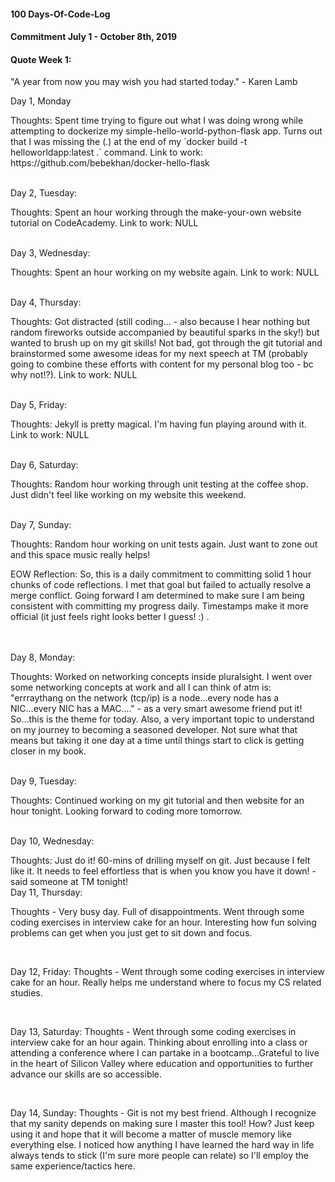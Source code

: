 #### 100 Days-Of-Code-Log
#### Commitment July 1 - October 8th, 2019

#### Quote Week 1:
"A year from now you may wish you had started today." - Karen Lamb

Day 1, Monday
<p>Thoughts: Spent time trying to figure out what I was doing wrong while attempting to dockerize my simple-hello-world-python-flask app. Turns out that I was missing the (.) at the end of my `docker build -t helloworldapp:latest .` command.
Link to work: https://github.com/bebekhan/docker-hello-flask</p>
<br>
Day 2, Tuesday:
<p>Thoughts: Spent an hour working through the make-your-own website tutorial on CodeAcademy.
Link to work: NULL</p>
<br>
Day 3, Wednesday:
<p>Thoughts: Spent an hour working on my website again.
Link to work: NULL</p>
<br>
Day 4, Thursday: 
<p>Thoughts: Got distracted (still coding... - also because I hear nothing but random fireworks outside accompanied by beautiful sparks in the sky!) but wanted to brush up on my git skills! Not bad, got through the git tutorial and brainstormed some awesome ideas for my next speech at TM (probably going to combine these efforts with content for my personal blog too - bc why not!?).
Link to work: NULL</p>
<br>
Day 5, Friday: 
<p>Thoughts: Jekyll is pretty magical. I'm having fun playing around with it. 
Link to work: NULL</p>
<br>
Day 6, Saturday:
<p>Thoughts: Random hour working through unit testing at the coffee shop. Just didn't feel like working on my website this weekend.</p>
<br>
Day 7, Sunday: 
<p>Thoughts: Random hour working on unit tests again. Just want to zone out and this space music really helps! 
<br>
<p>EOW Reflection: So, this is a daily commitment to committing solid 1 hour chunks of code reflections. I met that goal but failed to actually resolve a merge conflict. Going forward I am determined to make sure I am being consistent with committing my progress daily. Timestamps make it more official (it just feels right looks better I guess! :) .</p>
<br>
<br>
Day 8, Monday: 
<p>Thoughts: Worked on networking concepts inside pluralsight. I went over some networking concepts at work and all I can think of atm is: "errraythang on the network (tcp/ip) is a node...every node has a NIC...every NIC has a MAC...." - as a very smart awesome friend put it! So...this is the theme for today. Also, a very important topic to understand on my journey to becoming a seasoned developer.  Not sure what that means but taking it one day at a time until things start to click is getting closer in my book.</p>
<br>
Day 9, Tuesday: 
<p>Thoughts: Continued working on my git tutorial and then website for an hour tonight. Looking forward to coding more tomorrow.</p>
<br>
Day 10, Wednesday:
<p>Thoughts: Just do it! 60-mins of drilling myself on git. Just because I felt like it. It needs to feel effortless that is when you know you have it down! - said someone at TM tonight!
<br>
Day 11, Thursday:
<p>Thoughts - Very busy day. Full of disappointments. Went through some  coding exercises in interview cake for an hour. Interesting how fun solving problems can get when you just get to sit down and focus.</p>
<br>
<p>Day 12, Friday:
Thoughts - Went through some  coding exercises in interview cake for an hour. Really helps me understand where to focus my CS related studies.</p>
<br>
<p>Day 13, Saturday:
Thoughts - Went through some  coding exercises in interview cake for an hour again. Thinking about enrolling into a class or attending a conference where I can partake in a bootcamp...Grateful to live in the heart of Silicon Valley where education and opportunities to further advance our skills are so accessible.</p>
<br>
<p>Day 14, Sunday:
Thoughts - Git is not my best friend. Although I recognize that my sanity depends on making sure I master this tool! How? Just keep using it and hope that it will become a matter of muscle memory like everything else. I noticed how anything I have learned the hard way in life always tends to stick (I'm sure more people can relate) so I'll employ the same experience/tactics here. 
<br>



